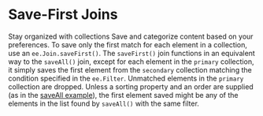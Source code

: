  
#  Save-First Joins
Stay organized with collections  Save and categorize content based on your preferences. 
To save only the first match for each element in a collection, use an `ee.Join.saveFirst()`. The `saveFirst()` join functions in an equivalent way to the `saveAll()` join, except for each element in the `primary` collection, it simply saves the first element from the `secondary` collection matching the condition specified in the `ee.Filter`. Unmatched elements in the `primary` collection are dropped. Unless a sorting property and an order are supplied (as in the [saveAll example](https://developers.google.com/earth-engine/guides/joins_save_all)), the first element saved might be any of the elements in the list found by `saveAll()` with the same filter.
